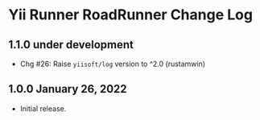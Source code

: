 # Yii Runner RoadRunner Change Log

## 1.1.0 under development

- Chg #26: Raise `yiisoft/log` version to ^2.0 (rustamwin)

## 1.0.0 January 26, 2022

- Initial release.